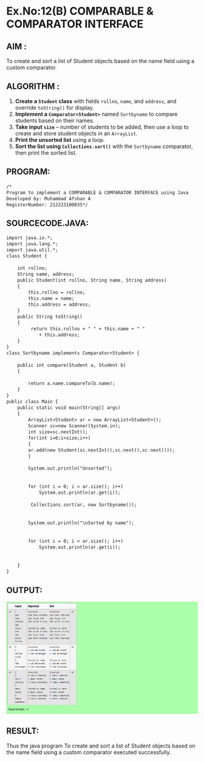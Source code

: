 # Ex.No:12(B)   COMPARABLE & COMPARATOR INTERFACE
## AIM :
To create and sort a list of Student objects based on the name field using a custom comparator.


## ALGORITHM :


1. **Create a `Student` class** with fields `rollno`, `name`, and `address`, and override `toString()` for display.
2. **Implement a `Comparator<Student>`** named `Sortbyname` to compare students based on their names.
3. **Take input `size`** – number of students to be added, then use a loop to create and store student objects in an `ArrayList`.
4. **Print the unsorted list** using a loop.
5. **Sort the list using `Collections.sort()`** with the `Sortbyname` comparator, then print the sorted list.

## PROGRAM:
 ```
/*
Program to implement a COMPARABLE & COMPARATOR INTERFACE using Java
Developed by: Muhammad Afshan A
RegisterNumber: 212223100035*/
```

## SOURCECODE.JAVA:
```
import java.io.*;
import java.lang.*;
import java.util.*;
class Student {
 
    int rollno;
    String name, address;
    public Student(int rollno, String name, String address)
    {
        this.rollno = rollno;
        this.name = name;
        this.address = address;
    }
    public String toString()
    {
         return this.rollno + " " + this.name + " "
            + this.address;
    }
}
class Sortbyname implements Comparator<Student> {
 
    public int compare(Student a, Student b)
    {
 
        return a.name.compareTo(b.name);
    }
}
public class Main {
    public static void main(String[] args)
    {
        ArrayList<Student> ar = new ArrayList<Student>();
        Scanner sc=new Scanner(System.in);
        int size=sc.nextInt();
        for(int i=0;i<size;i++)
        {
        ar.add(new Student(sc.nextInt(),sc.next(),sc.next()));
        }
      
        System.out.println("Unsorted");
 
        
        for (int i = 0; i < ar.size(); i++)
            System.out.println(ar.get(i));
 
         Collections.sort(ar, new Sortbyname());
 
        
        System.out.println("\nSorted by name");
 
        
        for (int i = 0; i < ar.size(); i++)
            System.out.println(ar.get(i));
 
       
    }
}

```


## OUTPUT:
![alt text](image.png)

## RESULT:
Thus the java program To create and sort a list of Student objects based on the name field using a custom comparator executed successfully.





